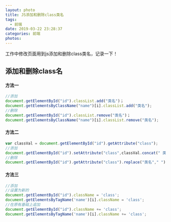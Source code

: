 ```yaml
---
layout: photo
title: JS添加和删除class类名
tags:
  - 前端
date: 2019-03-22 23:28:37
categories: 前端
photos:
---
```

工作中修改页面用到js添加和删除class类名，记录一下！
<!--more-->
## 添加和删除class名
#### 方法一
```javascript
//添加
document.getElementById("id").classList.add("类名")；
document.getElementsByClassName("name")[i].classList.add("类名");
//删除
document.getElementById("id").classList.remove("类名")；
document.getElementsByClassName("name")[i].classList.remove("类名");
```
#### 方法二
```javascript
var classVal = document.getElementById("id").getAttribute("class");
//添加
document.getElementById("id").setAttribute("class",classVal.concat(" 类名"));
//删除
document.getElementById("id").getAttribute("class").replace("类名"," ");
```
#### 方法三
```javascript
//添加
//设置为新的
document.getElementById("id").className = 'class';
document.getElementsByTagName('name')[i].className = 'class';
//在原有基础上追加
document.getElementById("id").className += 'class'; 
document.getElementsByTagName('name')[i].className += 'class'; 
```

